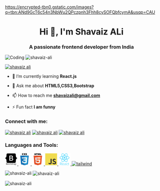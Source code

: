 https://encrypted-tbn0.gstatic.com/images?q=tbn:ANd9GcT6c54n3NbWu2QPczpnh3Fhh8cySOFQbfcymA&usqp=CAU
<h1 align="center">Hi 👋, I'm Shavaiz ALi</h1>
<h3 align="center">A passionate frontend developer from India</h3>
<img align="rigth" width="400" alt="Coding" src="https://encrypted-tbn0.gstatic.com/images?q=tbn:ANd9GcRl10Sbnp8RiM1cp_d7hL76ljOoE8Uazj-YhBorcAbgrZtOWPCC2JxsfhfI91Tn1pOdLOU&usqp=CAU"

<p align="left"> <img src="https://komarev.com/ghpvc/?username=shavaiz-ali&label=Profile%20views&color=0e75b6&style=flat" alt="shavaiz-ali" /> </p>

<p align="left"> <a href="https://twitter.com/shavaiz ali" target="blank"><img src="https://img.shields.io/twitter/follow/shavaiz ali?logo=twitter&style=for-the-badge" alt="shavaiz ali" /></a> </p>

- 🌱 I’m currently learning **React.js**

- 💬 Ask me about **HTML5,CSS3,Bootstrap**

- 📫 How to reach me **shavaizali@gmail.com**

- ⚡ Fun fact **I am funny**

<h3 align="left">Connect with me:</h3>
<p align="left">
<a href="https://twitter.com/shavaiz ali" target="blank"><img align="center" src="https://raw.githubusercontent.com/rahuldkjain/github-profile-readme-generator/master/src/images/icons/Social/twitter.svg" alt="shavaiz ali" height="30" width="40" /></a>
<a href="https://linkedin.com/in/shavaiz ali" target="blank"><img align="center" src="https://raw.githubusercontent.com/rahuldkjain/github-profile-readme-generator/master/src/images/icons/Social/linked-in-alt.svg" alt="shavaiz ali" height="30" width="40" /></a>
<a href="https://fb.com/shavaiz ali" target="blank"><img align="center" src="https://raw.githubusercontent.com/rahuldkjain/github-profile-readme-generator/master/src/images/icons/Social/facebook.svg" alt="shavaiz ali" height="30" width="40" /></a>
</p>

<h3 align="left">Languages and Tools:</h3>
<p align="left"> <a href="https://getbootstrap.com" target="_blank" rel="noreferrer"> <img src="https://raw.githubusercontent.com/devicons/devicon/master/icons/bootstrap/bootstrap-plain-wordmark.svg" alt="bootstrap" width="40" height="40"/> </a> <a href="https://www.w3schools.com/css/" target="_blank" rel="noreferrer"> <img src="https://raw.githubusercontent.com/devicons/devicon/master/icons/css3/css3-original-wordmark.svg" alt="css3" width="40" height="40"/> </a> <a href="https://www.w3.org/html/" target="_blank" rel="noreferrer"> <img src="https://raw.githubusercontent.com/devicons/devicon/master/icons/html5/html5-original-wordmark.svg" alt="html5" width="40" height="40"/> </a> <a href="https://developer.mozilla.org/en-US/docs/Web/JavaScript" target="_blank" rel="noreferrer"> <img src="https://raw.githubusercontent.com/devicons/devicon/master/icons/javascript/javascript-original.svg" alt="javascript" width="40" height="40"/> </a> <a href="https://reactjs.org/" target="_blank" rel="noreferrer"> <img src="https://raw.githubusercontent.com/devicons/devicon/master/icons/react/react-original-wordmark.svg" alt="react" width="40" height="40"/> </a> <a href="https://tailwindcss.com/" target="_blank" rel="noreferrer"> <img src="https://www.vectorlogo.zone/logos/tailwindcss/tailwindcss-icon.svg" alt="tailwind" width="40" height="40"/> </a> </p>

<p><img align="left" src="https://github-readme-stats.vercel.app/api/top-langs?username=shavaiz-ali&show_icons=true&locale=en&layout=compact" alt="shavaiz-ali" /></p>

<p>&nbsp;<img align="center" src="https://github-readme-stats.vercel.app/api?username=shavaiz-ali&show_icons=true&locale=en" alt="shavaiz-ali" /></p>

<p><img align="center" src="https://github-readme-streak-stats.herokuapp.com/?user=shavaiz-ali&" alt="shavaiz-ali" /></p>
